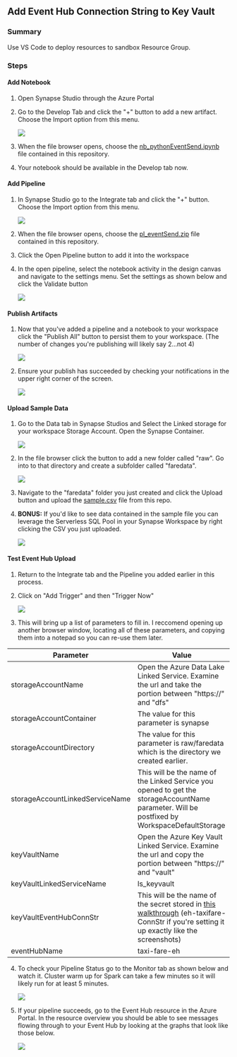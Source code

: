 ## Add Event Hub Connection String to Key Vault
### Summary
Use VS Code to deploy resources to sandbox Resource Group.

### Steps
#### __Add Notebook__
1) Open Synapse Studio through the Azure Portal
2) Go to the Develop Tab and click the "+" button to add a new artifact. Choose the Import option from this menu.

    ![](../images/eventSender01.png)

3) When the file browser opens, choose the [nb_pythonEventSend.ipynb](../code/notebook/nb_pythonEventSend.ipynb) file contained in this repository. 
4) Your notebook should be available in the Develop tab now.

#### __Add Pipeline__
1) In Synapse Studio go to the Integrate tab and click the "+" button. Choose the Import option from this menu.

    ![](../images/eventSender02.png)

2) When the file browser opens, choose the [pl_eventSend.zip](../code/pipeline/pl_eventSend.zip) file contained in this repository.
3) Click the Open Pipeline button to add it into the workspace
4) In the open pipeline, select the notebook activity in the design canvas and navigate to the settings menu. Set the settings as shown below and click the Validate button

    ![](../images/eventSender03.png)
   
#### __Publish Artifacts__
1) Now that you've added a pipeline and a notebook to your workspace click the "Publish All" button to persist them to your workspace. (The number of changes you're publishing will likely say 2...not 4)

    ![](../images/eventSender04.png)

2) Ensure your publish has succeeded by checking your notifications in the upper right corner of the screen.

    ![](../images/eventSender05.png)

#### Upload Sample Data
1) Go to the Data tab in Synapse Studios and Select the Linked storage for your workspace Storage Account. Open the Synapse Container.

    ![](../images/eventSender06.png)

2) In the file browser click the button to add a new folder called "raw". Go into to that directory and create a subfolder called "faredata".
   
    ![](../images/eventSender07.png)

3) Navigate to the "faredata" folder you just created and click the Upload button and upload the [sample.csv](../data/sample.csv) file from this repo.
4) __BONUS:__ If you'd like to see data contained in the sample file you can leverage the Serverless SQL Pool in your Synapse Workspace by right clicking the CSV you just uploaded.

    ![](../images/eventSender08.png)

#### Test Event Hub Upload
1) Return to the Integrate tab and the Pipeline you added earlier in this process.
2) Click on "Add Trigger" and then "Trigger Now"

    ![](../images/eventSender09.png)

3) This will bring up a list of parameters to fill in. I reccomend opening up another browser window, locating all of these parameters, and copying them into a notepad so you can re-use them later.

Parameter | Value
-----------|----------
storageAccountName | Open the Azure Data Lake Linked Service. Examine the url and take the portion between "https://" and "dfs"
storageAccountContainer | The value for this parameter is synapse
storageAccountDirectory | The value for this parameter is raw/faredata which is the directory we created earlier.
storageAccountLinkedServiceName | This will be the name of the Linked Service you opened to get the storageAccountName parameter. Will be postfixed by WorkspaceDefaultStorage
keyVaultName |  Open the Azure Key Vault Linked Service. Examine the url and copy the portion between "https://" and "vault"
keyVaultLinkedServiceName | ls_keyvault
keyVaultEventHubConnStr | This will be the name of the secret stored in [this walkthrough](eventHubConnStringKV.md) (eh-taxifare-ConnStr if you're setting it up exactly like the screenshots)
eventHubName | taxi-fare-eh

4) To check your Pipeline Status go to the Monitor tab as shown below and watch it. Cluster warm up for Spark can take a few minutes so it will likely run for at least 5 minutes.

    ![](../images/eventSender10.png)

5) If your pipeline succeeds, go to the Event Hub resource in the Azure Portal. In the resource overview you should be able to see messages flowing through to your Event Hub by looking at the graphs that look like those below.


    ![](../images/eventSender11.png)